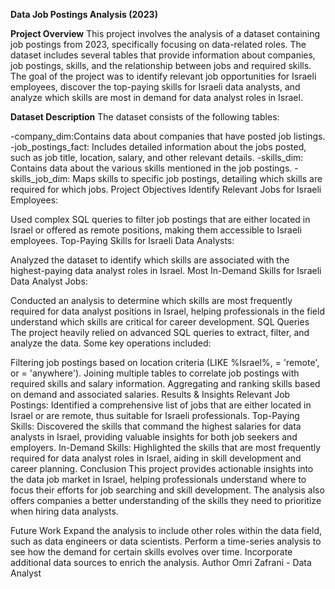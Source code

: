 **Data Job Postings Analysis (2023)**

**Project Overview**
This project involves the analysis of a dataset containing job postings from 2023, specifically focusing on data-related roles. The dataset includes several tables that provide information about companies, job postings, skills, and the relationship between jobs and required skills. The goal of the project was to identify relevant job opportunities for Israeli employees, discover the top-paying skills for Israeli data analysts, and analyze which skills are most in demand for data analyst roles in Israel.

**Dataset Description**
The dataset consists of the following tables:

-company_dim:Contains data about companies that have posted job listings.
-job_postings_fact: Includes detailed information about the jobs posted, such as job title, location, salary, and other relevant details.
-skills_dim: Contains data about the various skills mentioned in the job postings.
-skills_job_dim: Maps skills to specific job postings, detailing which skills are required for which jobs.
Project Objectives
Identify Relevant Jobs for Israeli Employees:

Used complex SQL queries to filter job postings that are either located in Israel or offered as remote positions, making them accessible to Israeli employees.
Top-Paying Skills for Israeli Data Analysts:

Analyzed the dataset to identify which skills are associated with the highest-paying data analyst roles in Israel.
Most In-Demand Skills for Israeli Data Analyst Jobs:

Conducted an analysis to determine which skills are most frequently required for data analyst positions in Israel, helping professionals in the field understand which skills are critical for career development.
SQL Queries
The project heavily relied on advanced SQL queries to extract, filter, and analyze the data. Some key operations included:

Filtering job postings based on location criteria (LIKE %Israel%, = 'remote', or = 'anywhere').
Joining multiple tables to correlate job postings with required skills and salary information.
Aggregating and ranking skills based on demand and associated salaries.
Results & Insights
Relevant Job Postings: Identified a comprehensive list of jobs that are either located in Israel or are remote, thus suitable for Israeli professionals.
Top-Paying Skills: Discovered the skills that command the highest salaries for data analysts in Israel, providing valuable insights for both job seekers and employers.
In-Demand Skills: Highlighted the skills that are most frequently required for data analyst roles in Israel, aiding in skill development and career planning.
Conclusion
This project provides actionable insights into the data job market in Israel, helping professionals understand where to focus their efforts for job searching and skill development. The analysis also offers companies a better understanding of the skills they need to prioritize when hiring data analysts.

Future Work
Expand the analysis to include other roles within the data field, such as data engineers or data scientists.
Perform a time-series analysis to see how the demand for certain skills evolves over time.
Incorporate additional data sources to enrich the analysis.
Author
Omri Zafrani  - Data Analyst
